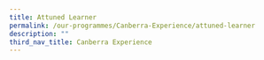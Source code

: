 ```yaml
---
title: Attuned Learner
permalink: /our-programmes/Canberra-Experience/attuned-learner
description: ""
third_nav_title: Canberra Experience
---
```

